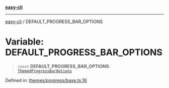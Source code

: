 [**easy-cli**](../README.md)

***

[easy-cli](../globals.md) / DEFAULT\_PROGRESS\_BAR\_OPTIONS

# Variable: DEFAULT\_PROGRESS\_BAR\_OPTIONS

> `const` **DEFAULT\_PROGRESS\_BAR\_OPTIONS**: [`ThemedProgressBarOptions`](../type-aliases/ThemedProgressBarOptions.md)

Defined in: [themes/progress/base.ts:16](https://github.com/patrickeaton/easy-cli/blob/ab5cb143feca4db651c6301eb08aa7237cd71b79/src/themes/progress/base.ts#L16)
